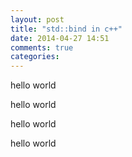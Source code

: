 ```yaml
---
layout: post
title: "std::bind in c++"
date: 2014-04-27 14:51
comments: true
categories: 
---
```

hello world

hello world

hello world

hello world
